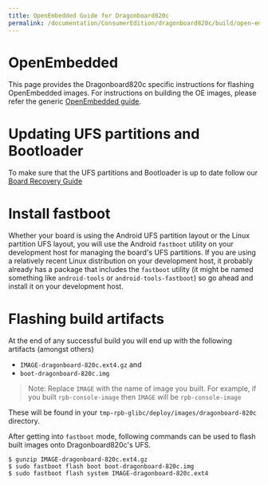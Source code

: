 ```yaml
---
title: OpenEmbedded Guide for Dragonboard820c
permalink: /documentation/ConsumerEdition/dragonboard820c/build/open-embedded.md.html
---
```


# OpenEmbedded

This page provides the Dragonboard820c specific instructions for flashing OpenEmbedded images. For instructions on building
the OE images, please refer the generic [OpenEmbedded guide](../../guides/open_embedded.md).

# Updating UFS partitions and Bootloader

To make sure that the UFS partitions and Bootloader is up to date follow our [Board Recovery Guide](../installation/board-recovery.md)

# Install fastboot

Whether your board is using the Android UFS partition layout or the Linux partition UFS layout, you will use the
Android `fastboot` utility on your development host for managing the board's UFS partitions. If you are using a
relatively recent Linux distribution on your development host, it probably already has a package that includes
the `fastboot` utility (it might be named something like `android-tools` or `android-tools-fastboot`) so go ahead and
install it on your development host.

# Flashing build artifacts

At the end of any successful build you will end up with the following artifacts (amongst others)
* `IMAGE-dragonboard-820c.ext4.gz` and
* `boot-dragonboard-820c.img`

> Note: Replace `IMAGE` with the name of image you built. For example, if you built `rpb-console-image` then `IMAGE` will
be `rpb-console-image`

These will be found in your `tmp-rpb-glibc/deploy/images/dragonboard-820c` directory.

After getting into `fastboot` mode, following commands can be used to flash built images onto Dragonboard820c's UFS.

```shell
$ gunzip IMAGE-dragonboard-820c.ext4.gz
$ sudo fastboot flash boot boot-dragonboard-820c.img
$ sudo fastboot flash system IMAGE-dragonboard-820c.ext4
```

